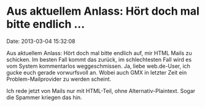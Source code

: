 Aus aktuellem Anlass: Hört doch mal bitte endlich \...
======================================================

Date: 2013-03-04 15:32:08

Aus aktuellem Anlass: Hört doch mal bitte endlich auf, mir HTML Mails zu
schicken. Im besten Fall kommt das zurück, im schlechtesten Fall wird es
vom System kommentarlos weggeschmissen. Ja, liebe web.de-User, ich gucke
euch gerade vorwurfsvoll an. Wobei auch GMX in letzter Zeit ein
Problem-Mailprovider zu werden scheint.

Ich rede jetzt von Mails nur mit HTML-Teil, ohne Alternativ-Plaintext.
Sogar die Spammer kriegen das hin.
